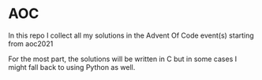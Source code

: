 # AOC

In this repo I collect all my solutions in the Advent Of Code event(s) starting from aoc2021

For the most part, the solutions will be written in C but in some cases I might fall back to using Python as well.
